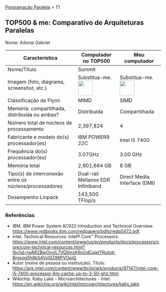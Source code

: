 [Programação Paralela](https://github.com/AndreaInfUFSM/elc139-2018a) > T1

TOP500 & me: Comparativo de Arquiteturas Paralelas
--------------------------------------------------

Nome: Adonai Gabriel

| Característica                                            | Computador no TOP500  | Meu computador  |
| --------------------------------------------------------- | --------------------- | --------------- |
| Nome/Título                                               |        Summit         |                 |
| Imagem (foto, diagrama, screenshot, etc.)                 | Substitua-me. <img src="http://www.top500.org/static//images/Top500_logo.png" width="48"> | Substitua-me. <img src="http://www.top500.org/static//images/Top500_logo.png" width="48">|
| Classificação de Flynn                                    |         MIMD          |      SIMD       |
| Memória: compartilhada, distribuída ou ambas?             |     Distribuída       |  Compartilhada  |
| Número total de núcleos de processamento                  |      2,397,824        |        4        |
| Fabricante e modelo do(s) processador(es)                 |    IBM POWER9 22C     |  Intel i5 7400  |
| Frequência do(s) processador(es)                          |       3.07GHz         |    3.00 GHz     |
| Memória total                                             |     2,801,664 GB      |      8 GB       |
| Tipo(s) de interconexão entre os núcleos/processadores    |Dual-rail Mellanox EDR Infiniband|Direct Media Interface (DMI)|
| Desempenho Linpack                                        |    143,500 TFlop/s    |                 |

### Referências
- IBM. IBM Power System AC922 Introduction and Technical Overview. https://www.redbooks.ibm.com/redpapers/pdfs/redp5472.pdf.
- Intel. Technical Resources: Intel® Core™ Processors. https://www.intel.com/content/www/us/en/products/docs/processors/core/core-technical-resources.html?fbclid=IwAR2BwOnyIL7VQlImzKRnGdCajeIYRuIzd-Brgxqg5h8kS4VoSIZ86PVOpiQ.
- Autor (nome de pessoa ou instituição). Título. https://ark.intel.com/content/www/br/pt/ark/products/97147/intel-core-i5-7400-processor-6m-cache-up-to-3-50-ghz.html.
- Wikichip. Kaby Lake - Microarchitectures - Intel. https://en.wikichip.org/wiki/intel/microarchitectures/kaby_lake.

